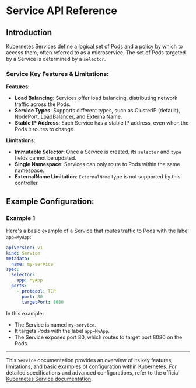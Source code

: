 # Service API Reference

## Introduction

Kubernetes Services define a logical set of Pods and a policy by which to access them, often referred to as a
microservice. The set of Pods targeted by a Service is determined by a `selector`.

### Service Key Features & Limitations:

**Features**:

- **Load Balancing**: Services offer load balancing, distributing network traffic across the Pods.
- **Service Types**: Supports different types, such as ClusterIP (default), NodePort, LoadBalancer, and ExternalName.
- **Stable IP Address**: Each Service has a stable IP address, even when the Pods it routes to change.

**Limitations**:

- **Immutable Selector**: Once a Service is created, its `selector` and `type` fields cannot be updated.
- **Single Namespace**: Services can only route to Pods within the same namespace.
- **ExternalName Limitation**: `ExternalName` type is not supported by this controller.

## Example Configuration:

### Example 1

Here's a basic example of a Service that routes traffic to Pods with the label `app=MyApp`:

```yaml
apiVersion: v1
kind: Service
metadata:
  name: my-service
spec:
  selector:
    app: MyApp
  ports:
    - protocol: TCP
      port: 80
      targetPort: 8080
```

In this example:

- The Service is named `my-service`.
- It targets Pods with the label `app=MyApp`.
- The Service exposes port 80, which routes to target port 8080 on the Pods.

---

This `Service` documentation provides an overview of its key features, limitations, and basic examples of configuration
within Kubernetes. For detailed specifications and advanced configurations, refer to the official
[Kubernetes Service documentation](https://kubernetes.io/docs/concepts/services-networking/service/).
